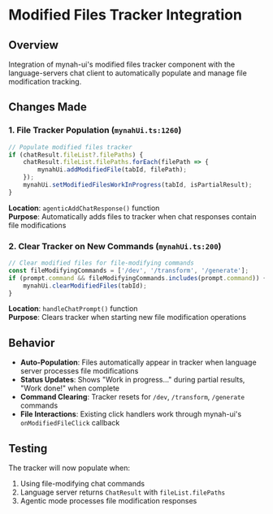 # Modified Files Tracker Integration

## Overview
Integration of mynah-ui's modified files tracker component with the language-servers chat client to automatically populate and manage file modification tracking.

## Changes Made

### 1. File Tracker Population (`mynahUi.ts:1260`)
```typescript
// Populate modified files tracker
if (chatResult.fileList?.filePaths) {
    chatResult.fileList.filePaths.forEach(filePath => {
        mynahUi.addModifiedFile(tabId, filePath);
    });
    mynahUi.setModifiedFilesWorkInProgress(tabId, isPartialResult);
}
```
**Location**: `agenticAddChatResponse()` function  
**Purpose**: Automatically adds files to tracker when chat responses contain file modifications

### 2. Clear Tracker on New Commands (`mynahUi.ts:200`)
```typescript
// Clear modified files for file-modifying commands
const fileModifyingCommands = ['/dev', '/transform', '/generate'];
if (prompt.command && fileModifyingCommands.includes(prompt.command)) {
    mynahUi.clearModifiedFiles(tabId);
}
```
**Location**: `handleChatPrompt()` function  
**Purpose**: Clears tracker when starting new file modification operations

## Behavior
- **Auto-Population**: Files automatically appear in tracker when language server processes file modifications
- **Status Updates**: Shows "Work in progress..." during partial results, "Work done!" when complete
- **Command Clearing**: Tracker resets for `/dev`, `/transform`, `/generate` commands
- **File Interactions**: Existing click handlers work through mynah-ui's `onModifiedFileClick` callback

## Testing
The tracker will now populate when:
1. Using file-modifying chat commands
2. Language server returns `ChatResult` with `fileList.filePaths`
3. Agentic mode processes file modification responses